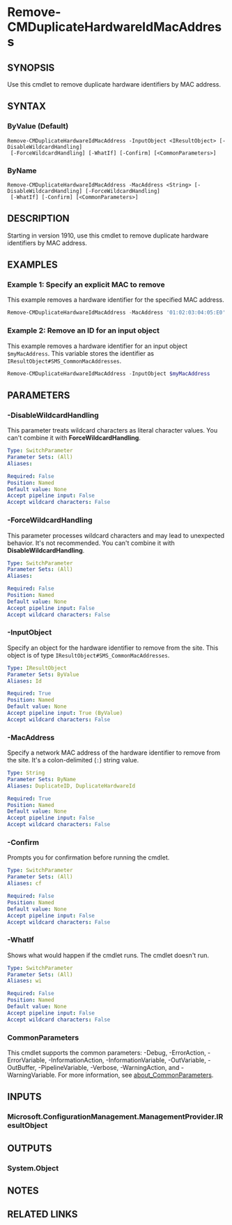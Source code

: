 ﻿---
external help file: AdminUI.PS.dll-Help.xml
Module Name: ConfigurationManager
online version:
schema: 2.0.0
---

# Remove-CMDuplicateHardwareIdMacAddress

## SYNOPSIS

Use this cmdlet to remove duplicate hardware identifiers by MAC address.

## SYNTAX

### ByValue (Default)
```
Remove-CMDuplicateHardwareIdMacAddress -InputObject <IResultObject> [-DisableWildcardHandling]
 [-ForceWildcardHandling] [-WhatIf] [-Confirm] [<CommonParameters>]
```

### ByName
```
Remove-CMDuplicateHardwareIdMacAddress -MacAddress <String> [-DisableWildcardHandling] [-ForceWildcardHandling]
 [-WhatIf] [-Confirm] [<CommonParameters>]
```

## DESCRIPTION

Starting in version 1910, use this cmdlet to remove duplicate hardware identifiers by MAC address.

## EXAMPLES

### Example 1: Specify an explicit MAC to remove

This example removes a hardware identifier for the specified MAC address.

```powershell
Remove-CMDuplicateHardwareIdMacAddress -MacAddress '01:02:03:04:05:E0'
```

### Example 2: Remove an ID for an input object

This example removes a hardware identifier for an input object `$myMacAddress`. This variable stores the identifier as `IResultObject#SMS_CommonMacAddresses`.

```powershell
Remove-CMDuplicateHardwareIdMacAddress -InputObject $myMacAddress
```

## PARAMETERS

### -DisableWildcardHandling

This parameter treats wildcard characters as literal character values. You can't combine it with **ForceWildcardHandling**.

```yaml
Type: SwitchParameter
Parameter Sets: (All)
Aliases:

Required: False
Position: Named
Default value: None
Accept pipeline input: False
Accept wildcard characters: False
```

### -ForceWildcardHandling

This parameter processes wildcard characters and may lead to unexpected behavior. It's not recommended. You can't combine it with **DisableWildcardHandling**.

```yaml
Type: SwitchParameter
Parameter Sets: (All)
Aliases:

Required: False
Position: Named
Default value: None
Accept pipeline input: False
Accept wildcard characters: False
```

### -InputObject

Specify an object for the hardware identifier to remove from the site. This object is of type `IResultObject#SMS_CommonMacAddresses`.

```yaml
Type: IResultObject
Parameter Sets: ByValue
Aliases: Id

Required: True
Position: Named
Default value: None
Accept pipeline input: True (ByValue)
Accept wildcard characters: False
```

### -MacAddress

Specify a network MAC address of the hardware identifier to remove from the site. It's a colon-delimited (`:`) string value.

```yaml
Type: String
Parameter Sets: ByName
Aliases: DuplicateID, DuplicateHardwareId

Required: True
Position: Named
Default value: None
Accept pipeline input: False
Accept wildcard characters: False
```

### -Confirm

Prompts you for confirmation before running the cmdlet.

```yaml
Type: SwitchParameter
Parameter Sets: (All)
Aliases: cf

Required: False
Position: Named
Default value: None
Accept pipeline input: False
Accept wildcard characters: False
```

### -WhatIf

Shows what would happen if the cmdlet runs. The cmdlet doesn't run.

```yaml
Type: SwitchParameter
Parameter Sets: (All)
Aliases: wi

Required: False
Position: Named
Default value: None
Accept pipeline input: False
Accept wildcard characters: False
```

### CommonParameters
This cmdlet supports the common parameters: -Debug, -ErrorAction, -ErrorVariable, -InformationAction, -InformationVariable, -OutVariable, -OutBuffer, -PipelineVariable, -Verbose, -WarningAction, and -WarningVariable. For more information, see [about_CommonParameters](http://go.microsoft.com/fwlink/?LinkID=113216).

## INPUTS

### Microsoft.ConfigurationManagement.ManagementProvider.IResultObject

## OUTPUTS

### System.Object
## NOTES

## RELATED LINKS
